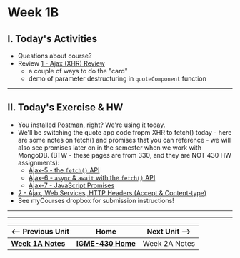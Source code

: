 # Week 1B

## I. Today's Activities
- Questions about course?
- Review [1 - Ajax (XHR) Review](../exercises/1-ajax-review.md)
  - a couple of ways to do the "card"
  - demo of parameter destructuring in `quoteComponent` function


 ---
  
## II. Today's Exercise & HW
- You installed [Postman](https://www.postman.com/), right? We're using it today.
- We'll be switching the quote app code fropm XHR to fetch() today - here are some notes on fetch() and promises that you can reference - we will also see promises later on in the semester when we work with MongoDB. (BTW - these pages are from 330, and they are NOT 430 HW assignments):
  - [Ajax-5 - the `fetch()` API](https://github.com/tonethar/IGME-330-Master/blob/master/notes/HW-ajax-5.md)
  - [Ajax-6 - `async` & `await` with the `fetch()` API](https://github.com/tonethar/IGME-330-Master/blob/master/notes/HW-ajax-6.md)
  - [Ajax-7 - JavaScript Promises](https://github.com/tonethar/IGME-330-Master/blob/master/notes/HW-ajax-7.md)
- [2 - Ajax, Web Services, HTTP Headers (Accept & Content-type)](../exercises/2-ajax-web-services-accept-headers.md)
- See myCourses dropbox for submission instructions!

---
---

| <-- Previous Unit | Home | Next Unit -->
| --- | --- | --- 
|   [**Week 1A Notes**](01A.md)  |  [**IGME-430 Home**](../) | Week 2A Notes
